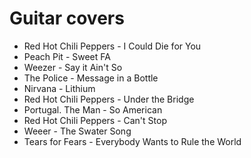 # Guitar covers

- Red Hot Chili Peppers - I Could Die for You
- Peach Pit - Sweet FA
- Weezer - Say it Ain't So
- The Police - Message in a Bottle
- Nirvana - Lithium
- Red Hot Chili Peppers - Under the Bridge
- Portugal. The Man - So American
- Red Hot Chili Peppers - Can't Stop
- Weeer - The Swater Song
- Tears for Fears - Everybody Wants to Rule the World
